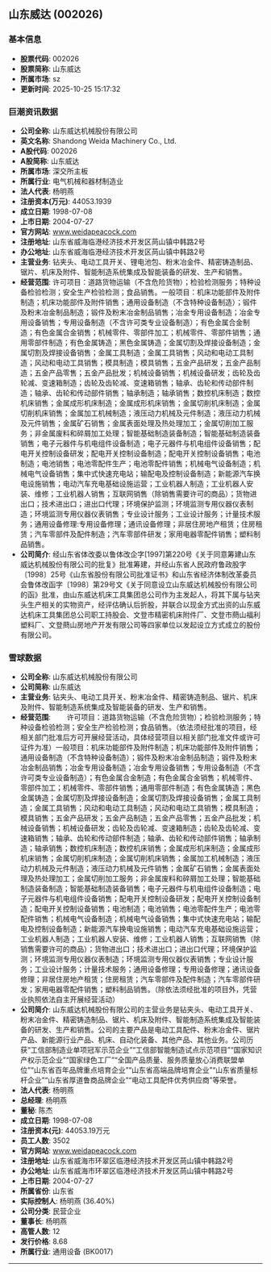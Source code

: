 ## 山东威达 (002026)

### 基本信息

- **股票代码**: 002026
- **股票简称**: 山东威达
- **所属市场**: sz
- **更新时间**: 2025-10-25 15:17:32

### 巨潮资讯数据

- **公司全称**: 山东威达机械股份有限公司
- **英文名称**: Shandong Weida Machinery Co., Ltd.
- **A股代码**: 002026
- **A股简称**: 山东威达
- **所属市场**: 深交所主板
- **所属行业**: 电气机械和器材制造业
- **法人代表**: 杨明燕
- **注册资本(万元)**: 44053.1939
- **成立日期**: 1998-07-08
- **上市日期**: 2004-07-27
- **官方网站**: www.weidapeacock.com
- **注册地址**: 山东省威海临港经济技术开发区苘山镇中韩路2号
- **办公地址**: 山东省威海临港经济技术开发区苘山镇中韩路2号
- **主营业务**: 钻夹头、电动工具开关、锂电池包、粉末冶金件、精密铸造制品、锯片、机床及附件、智能制造系统集成及智能装备的研发、生产和销售。
- **经营范围**: 许可项目：道路货物运输（不含危险货物）；检验检测服务；特种设备检验检测；安全生产检验检测；食品销售。一般项目：机床功能部件及附件制造；机床功能部件及附件销售；通用设备制造（不含特种设备制造）；锻件及粉末冶金制品制造；锻件及粉末冶金制品销售；冶金专用设备制造；冶金专用设备销售；专用设备制造（不含许可类专业设备制造）；有色金属合金制造；有色金属合金销售；机械零件、零部件加工；机械零件、零部件销售；通用零部件制造；有色金属铸造；黑色金属铸造；金属切割及焊接设备制造；金属切割及焊接设备销售；金属工具制造；金属工具销售；风动和电动工具制造；风动和电动工具销售；模具制造；模具销售；五金产品研发；五金产品制造；五金产品零售；五金产品批发；机械设备销售；机械设备研发；齿轮及齿轮减、变速箱制造；齿轮及齿轮减、变速箱销售；轴承、齿轮和传动部件制造；轴承、齿轮和传动部件销售；轴承制造；轴承销售；数控机床制造；数控机床销售；金属成形机床制造；金属成形机床销售；金属切削机床制造；金属切削机床销售；金属加工机械制造；液压动力机械及元件制造；液压动力机械及元件销售；金属矿石销售；金属表面处理及热处理加工；金属切削加工服务；非金属废料和碎屑加工处理；智能基础制造装备制造；智能基础制造装备销售；电子元器件与机电组件设备制造；电子元器件与机电组件设备销售；配电开关控制设备研发；配电开关控制设备制造；配电开关控制设备销售；电池制造；电池销售；电池零配件生产；电池零配件销售；机械电气设备制造；机械电气设备销售；集中式快速充电站；输配电及控制设备制造；新能源汽车换电设施销售；电动汽车充电基础设施运营；工业机器人制造；工业机器人安装、维修；工业机器人销售；互联网销售（除销售需要许可的商品）；货物进出口；技术进出口；进出口代理；环境保护监测；环境监测专用仪器仪表制造；环境监测专用仪器仪表销售；专业设计服务；工业设计服务；计量技术服务；通用设备修理:专用设备修理；通讯设备修理；非居住房地产租赁；住房租赁；汽车零部件及配件制造；汽车零部件研发；家用电器零配件销售；塑料制品销售。
- **公司简介**: 经山东省体改委以鲁体改企字[1997]第220号《关于同意筹建山东威达机械股份有限公司的批复》批准筹建，并经山东省人民政府鲁政股字〔1998〕25号《山东省股份有限公司批准证书》和山东省经济体制改革委员会鲁体改函字〔1998〕第29号文《关于同意设立山东威达机械股份有限公司的函》批准，由山东威达机床工具集团总公司作为主发起人，将其下属与钻夹头生产相关的实物资产，经评估确认后折股，并联合以现金方式出资的山东威达机床工具集团总公司职工持股会、文登市精密机床附件厂、文登市蔄山福利塑料厂、文登蔄山房地产开发有限公司等四家单位以发起设立方式成立的股份有限公司。

### 雪球数据

- **公司全称**: 山东威达机械股份有限公司
- **公司简称**: 山东威达
- **主营业务**: 钻夹头、电动工具开关、粉末冶金件、精密铸造制品、锯片、机床及附件、智能制造系统集成及智能装备的研发、生产和销售。
- **经营范围**: 　　许可项目：道路货物运输（不含危险货物）；检验检测服务；特种设备检验检测；安全生产检验检测；食品销售。（依法须经批准的项目，经相关部门批准后方可开展经营活动，具体经营项目以相关部门批准文件或许可证件为准）一般项目：机床功能部件及附件制造；机床功能部件及附件销售；通用设备制造（不含特种设备制造）；锻件及粉末冶金制品制造；锻件及粉末冶金制品销售；冶金专用设备制造；冶金专用设备销售；专用设备制造（不含许可类专业设备制造）；有色金属合金制造；有色金属合金销售；机械零件、零部件加工；机械零件、零部件销售；通用零部件制造；有色金属铸造；黑色金属铸造；金属切割及焊接设备制造；金属切割及焊接设备销售；金属工具制造；金属工具销售；风动和电动工具制造；风动和电动工具销售；模具制造；模具销售；五金产品研发；五金产品制造；五金产品零售；五金产品批发；机械设备销售；机械设备研发；齿轮及齿轮减、变速箱制造；齿轮及齿轮减、变速箱销售；轴承、齿轮和传动部件制造；轴承、齿轮和传动部件销售；轴承制造；轴承销售；数控机床制造；数控机床销售；金属成形机床制造；金属成形机床销售；金属切削机床制造；金属切削机床销售；金属加工机械制造；液压动力机械及元件制造；液压动力机械及元件销售；金属矿石销售；金属表面处理及热处理加工；金属切削加工服务；非金属废料和碎屑加工处理；智能基础制造装备制造；智能基础制造装备销售；电子元器件与机电组件设备制造；电子元器件与机电组件设备销售；配电开关控制设备研发；配电开关控制设备制造；配电开关控制设备销售；电池制造；电池销售；电池零配件生产；电池零配件销售；机械电气设备制造；机械电气设备销售；集中式快速充电站；输配电及控制设备制造；新能源汽车换电设施销售；电动汽车充电基础设施运营；工业机器人制造；工业机器人安装、维修；工业机器人销售；互联网销售（除销售需要许可的商品）；货物进出口；技术进出口；进出口代理；环境保护监测；环境监测专用仪器仪表制造；环境监测专用仪器仪表销售；专业设计服务；工业设计服务；计量技术服务；通用设备修理；专用设备修理；通讯设备修理；非居住房地产租赁；住房租赁；汽车零部件及配件制造；汽车零部件研发；家用电器零配件销售；塑料制品销售。（除依法须经批准的项目外，凭营业执照依法自主开展经营活动）
- **公司简介**: 山东威达机械股份有限公司的主营业务是钻夹头、电动工具开关、粉末冶金件、精密铸造制品、锯片、机床及附件、智能制造系统集成及智能装备的研发、生产和销售。公司的主要产品是电动工具配件、粉末冶金件、锯片产品、新能源行业产品、机床、自动化装备、其他产品、其他业务。公司历获“工信部制造业单项冠军示范企业”“工信部智能制造试点示范项目”“国家知识产权示范企业”“国家绿色工厂”“全国产品质量、服务质量放心消费联盟单位”“山东省百年品牌重点培育企业”“山东省高端品牌培育企业”“山东省质量标杆企业”“山东省厚道鲁商品牌企业”“电动工具配件优秀供应商”等荣誉。
- **法人代表**: 杨明燕
- **总经理**: 杨明燕
- **董秘**: 陈杰
- **成立日期**: 1998-07-08
- **注册资本(元)**: 44053.19万元
- **员工人数**: 3502
- **官方网站**: www.weidapeacock.com
- **注册地址**: 山东省威海市环翠区临港经济技术开发区苘山镇中韩路2号
- **办公地址**: 山东省威海市环翠区临港经济技术开发区苘山镇中韩路2号
- **上市日期**: 2004-07-27
- **所属省份**: 山东省
- **实际控制人**: 杨明燕 (36.40%)
- **公司分类**: 民营企业
- **董事长**: 杨明燕
- **高管人数**: 12
- **发行价格**: 8.68
- **所属行业**: 通用设备 (BK0017)

---
